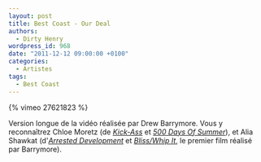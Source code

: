 ```yaml
---
layout: post
title: Best Coast - Our Deal
authors:
  - Dirty Henry
wordpress_id: 968
date: "2011-12-12 09:00:00 +0100"
categories:
  - Artistes
tags:
  - Best Coast
---
```


{% vimeo 27621823 %}

Version longue de la vidéo réalisée par Drew Barrymore. Vous y reconnaîtrez
Chloe Moretz (de [_Kick-Ass_](769) et [_500 Days Of Summer_](538)), et Alia
Shawkat (d'[_Arrested Development_](934) et [_Bliss/Whip It_](769), le premier
film réalisé par Barrymore).
